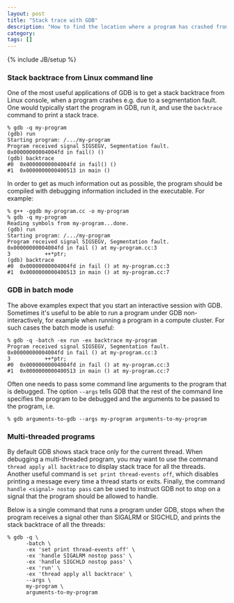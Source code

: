 ```yaml
---
layout: post
title: "Stack trace with GDB"
description: "How to find the location where a program has crashed from Linux command line"
category: 
tags: []
---
```

{% include JB/setup %}

### Stack backtrace from Linux command line

One of the most useful applications of GDB is to get a stack backtrace from
Linux console, when a program crashes e.g. due to a segmentation fault. One
would typically start the program in GDB, run it, and use the `backtrace`
command to print a stack trace.

    % gdb -q my-program
    (gdb) run
    Starting program: /.../my-program
    Program received signal SIGSEGV, Segmentation fault.
    0x00000000004004fd in fail() ()
    (gdb) backtrace
    #0  0x00000000004004fd in fail() ()
    #1  0x0000000000400513 in main ()

In order to get as much information out as possible, the program should be
compiled with debugging information included in the executable. For example:

    % g++ -ggdb my-program.cc -o my-program
    % gdb -q my-program
    Reading symbols from my-program...done.
    (gdb) run
    Starting program: /.../my-program
    Program received signal SIGSEGV, Segmentation fault.
    0x00000000004004fd in fail () at my-program.cc:3
    3           ++*ptr;
    (gdb) backtrace
    #0  0x00000000004004fd in fail () at my-program.cc:3
    #1  0x0000000000400513 in main () at my-program.cc:7

### GDB in batch mode

The above examples expect that you start an interactive session with GDB.
Sometimes it's useful to be able to run a program under GDB non-interactively,
for example when running a program in a compute cluster. For such cases the
batch mode is useful:

    % gdb -q -batch -ex run -ex backtrace my-program
    Program received signal SIGSEGV, Segmentation fault.
    0x00000000004004fd in fail () at my-program.cc:3
    3           ++*ptr;
    #0  0x00000000004004fd in fail () at my-program.cc:3
    #1  0x0000000000400513 in main () at my-program.cc:7

Often one needs to pass some command line arguments to the program that is
debugged. The option `--args` tells GDB that the rest of the command line
specifies the program to be debugged and the arguments to be passed to the
program, i.e.

    % gdb arguments-to-gdb --args my-program arguments-to-my-program

### Multi-threaded programs

By default GDB shows stack trace only for the current thread. When debugging a
multi-threaded program, you may want to use the command `thread apply all
backtrace` to display stack trace for all the threads. Another useful command is
`set print thread-events off`, which disables printing a message every time a
thread starts or exits. Finally, the command `handle <signal> nostop pass` can
be used to instruct GDB not to stop on a signal that the program should be
allowed to handle.

Below is a single command that runs a program under GDB, stops when the program
receives a signal other than SIGALRM or SIGCHLD, and prints the stack backtrace
of all the threads:

    % gdb -q \
          -batch \
          -ex 'set print thread-events off' \
          -ex 'handle SIGALRM nostop pass' \
          -ex 'handle SIGCHLD nostop pass' \
          -ex 'run' \
          -ex 'thread apply all backtrace' \
          --args \
          my-program \
          arguments-to-my-program
